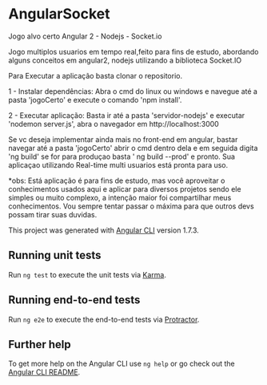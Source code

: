 # AngularSocket



Jogo alvo certo Angular 2 - Nodejs - Socket.io

Jogo multiplos usuarios em tempo real,feito para fins de estudo, abordando alguns conceitos em angular2, nodejs utilizando a biblioteca Socket.IO

Para Executar a aplicação basta clonar o repositorio.

1 - Instalar dependências: Abra o cmd do linux ou windows e navegue até a pasta 'jogoCerto' e execute o comando 'npm install'.

2 - Executar aplicação: Basta ir até a pasta 'servidor-nodejs' e executar 'nodemon server.js', abra o navegador em http://localhost:3000

Se vc deseja implementar ainda mais no front-end em angular, bastar navegar até a pasta 'jogoCerto' abrir o cmd dentro dela e em seguida digita 'ng build' se for para produçao basta ' ng build --prod' e pronto. Sua aplicaçao utilizando Real-time multi usuarios está pronta para uso.

*obs: Está aplicação é para fins de estudo, mas você aproveitar o conhecimentos usados aqui e aplicar para diversos projetos sendo ele simples ou muito complexo, a intenção maior foi compartilhar meus conhecimentos. Vou sempre tentar passar o máxima para que outros devs possam tirar suas duvidas.




This project was generated with [Angular CLI](https://github.com/angular/angular-cli) version 1.7.3.



## Running unit tests

Run `ng test` to execute the unit tests via [Karma](https://karma-runner.github.io).

## Running end-to-end tests

Run `ng e2e` to execute the end-to-end tests via [Protractor](http://www.protractortest.org/).

## Further help

To get more help on the Angular CLI use `ng help` or go check out the [Angular CLI README](https://github.com/angular/angular-cli/blob/master/README.md).
